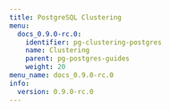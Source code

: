 ```yaml
---
title: PostgreSQL Clustering
menu:
  docs_0.9.0-rc.0:
    identifier: pg-clustering-postgres
    name: Clustering
    parent: pg-postgres-guides
    weight: 20
menu_name: docs_0.9.0-rc.0
info:
  version: 0.9.0-rc.0
---
```


